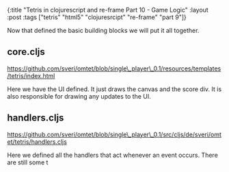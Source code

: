 {:title "Tetris in clojurescript and re-frame Part 10 - Game Logic"
 :layout :post
 :tags  ["tetris" "html5" "clojuresrcipt" "re-frame" "part 9"]}
 
Now that defined the basic building blocks we will put it all together. 

## core.cljs

<https://github.com/sveri/omtet/blob/single\_player\_0.1/resources/templates/tetris/index.html>

Here we have the UI defined. It just draws the canvas and the score div. It is also responsible for drawing any
updates to the UI.

## handlers.cljs

<https://github.com/sveri/omtet/blob/single\_player\_0.1/src/cljs/de/sveri/omtet/tetris/handlers.cljs>

Here we defined all the handlers that act whenever an event occurs. There are still some t

